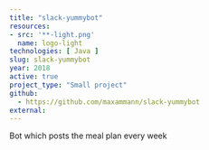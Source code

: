 ```yaml
---
title: "slack-yummybot"
resources:
- src: '**-light.png'
  name: logo-light
technologies: [ Java ]
slug: slack-yummybot
year: 2018
active: true
project_type: "Small project"
github:
  - https://github.com/maxammann/slack-yummybot
external:
---
```


Bot which posts the meal plan every week
